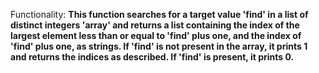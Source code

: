 Functionality: **This function searches for a target value 'find' in a list of distinct integers 'array' and returns a list containing the index of the largest element less than or equal to 'find' plus one, and the index of 'find' plus one, as strings. If 'find' is not present in the array, it prints 1 and returns the indices as described. If 'find' is present, it prints 0.**